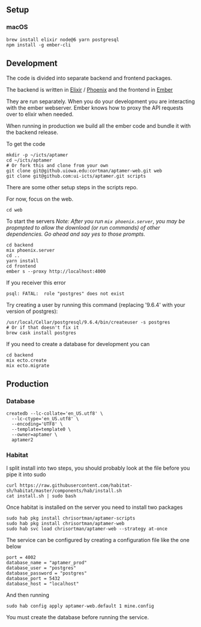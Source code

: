 ## Setup

### macOS

```
brew install elixir node@6 yarn postgresql
npm install -g ember-cli
```

## Development

The code is divided into separate backend and frontend packages.

The backend is written in [Elixir](http://elixir-lang.org) / 
[Phoenix](http://phoenixframework.org) and the frontend in 
[Ember](http://emberjs.com)

They are run separately. When you do your development you are interacting
with the ember webserver. Ember knows how to proxy the API requests over
to elixir when needed.

When running in production we build all the ember code and bundle it
with the backend release.

To get the code

```
mkdir -p ~/icts/aptamer
cd ~/icts/aptamer
# Or fork this and clone from your own
git clone git@github.uiowa.edu:cortman/aptamer-web.git web
git clone git@github.com:ui-icts/aptamer.git scripts
```

There are some other setup steps in the scripts repo.

For now, focus on the web.

```
cd web
```

To start the servers
*Note: After you run `mix phoenix.server`, you may be propmpted to allow the download (or run 
commands) of other dependencies. Go ahead and say yes to those prompts.*

```
cd backend
mix phoenix.server
cd ..
yarn install
cd frontend
ember s --proxy http://localhost:4000
```

If you receiver this error

```
psql: FATAL:  role "postgres" does not exist
```

Try creating a user by running this command (replacing '9.6.4' with your version of postgres):

```
/usr/local/Cellar/postgresql/9.6.4/bin/createuser -s postgres
# Or if that doesn't fix it
brew cask install postgres
```

If you need to create a database for development you can

```
cd backend
mix ecto.create
mix ecto.migrate
```

## Production

### Database

```
createdb --lc-collate='en_US.utf8' \
  --lc-ctype='en_US.utf8' \
  --encoding='UTF8' \
  --template=template0 \
  --owner=aptamer \
  aptamer2

```

### Habitat

I split install into two steps, you should probably look at the file before you pipe it into
sudo

```
curl https://raw.githubusercontent.com/habitat-sh/habitat/master/components/hab/install.sh
cat install.sh | sudo bash
```

Once habitat is installed on the server you need to install two
packages

```
sudo hab pkg install chrisortman/aptamer-scripts
sudo hab pkg install chrisortman/aptamer-web
sudo hab svc load chrisortman/aptamer-web --strategy at-once
```

The service can be configured by creating a configuration file
like the one below

```
port = 4002
database_name = "aptamer_prod"
database_user = "postgres"
database_password = "postgres"
database_port = 5432
database_host = "localhost"
```

And then running 

```
sudo hab config apply aptamer-web.default 1 mine.config
```

You must create the database before running the service.
